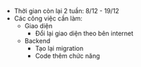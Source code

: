 - Thời gian còn lại 2 tuần: 8/12 - 19/12
- Các công việc cần làm:
	- Giao diện
		- Đổi lại giao diện theo bên internet 
	- Backend
		- Tạo lại migration
		- Code thêm chức năng